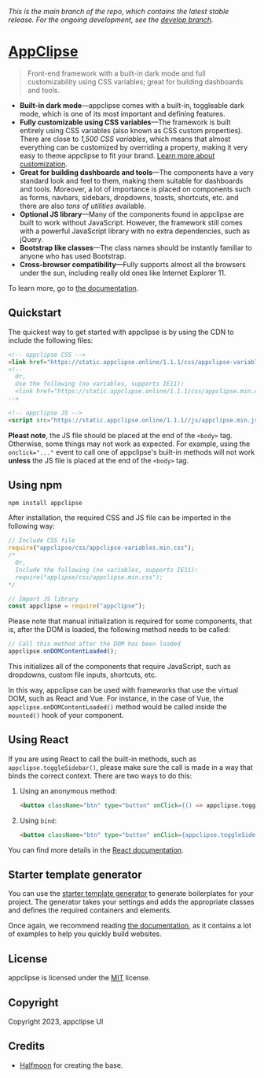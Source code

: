 *This is the main branch of the repo, which contains the latest stable release. For the ongoing development, see the [develop branch](https://github.com/reashetyrr/AppClipse/tree/develop).*

# [AppClipse](https://appclipse.online)

> Front-end framework with a built-in dark mode and full customizability using CSS variables; great for building dashboards and tools.

- **Built-in dark mode**—appclipse comes with a built-in, toggleable dark mode, which is one of its most important and defining features.
- **Fully customizable using CSS variables**—The framework is built entirely using CSS variables (also known as CSS custom properties). There are close to *1,500 CSS variables*, which means that almost everything can be customized by overriding a property, making it very easy to theme appclipse to fit your brand. [Learn more about customization](https://appclipse.online/docs/customize/).
- **Great for building dashboards and tools**—The components have a very standard look and feel to them, making them suitable for dashboards and tools. Moreover, a lot of importance is placed on components such as forms, navbars, sidebars, dropdowns, toasts, shortcuts, etc. and there are also *tons of utilities* available.
- **Optional JS library**—Many of the components found in appclipse are built to work without JavaScript. However, the framework still comes with a powerful JavaScript library with no extra dependencies, such as jQuery.
- **Bootstrap like classes**—The class names should be instantly familiar to anyone who has used Bootstrap.
- **Cross-browser compatibility**—Fully supports almost all the browsers under the sun, including really old ones like Internet Explorer 11.

To learn more, go to [the documentation](https://appclipse.online/docs/introduction/).

## Quickstart

The quickest way to get started with appclipse is by using the CDN to include the following files:

```html
<!-- appclipse CSS -->
<link href="https://static.appclipse.online/1.1.1/css/appclipse-variables.min.css" rel="stylesheet" />
<!--
  Or,
  Use the following (no variables, supports IE11):
  <link href="https://static.appclipse.online/1.1.1/css/appclipse.min.css" rel="stylesheet" />
-->

<!-- appclipse JS -->
<script src="https://static.appclipse.online/1.1.1//js/appclipse.min.js"></script>
```

**Pleast note**, the JS file should be placed at the end of the `<body>` tag. Otherwise, some things may not work as expected. For example, using the `onclick="..."` event to call one of appclipse's built-in methods will not work **unless** the JS file is placed at the end of the `<body>` tag.

## Using npm

```
npm install appclipse
```

After installation, the required CSS and JS file can be imported in the following way:

```javascript
// Include CSS file
require("appclipse/css/appclipse-variables.min.css");
/*
  Or,
  Include the following (no variables, supports IE11):
  require("applipse/css/appclipse.min.css");
*/

// Import JS library
const appclipse = require("appclipse");
```

Please note that manual initialization is required for some components, that is, after the DOM is loaded, the following method needs to be called:

```javascript
// Call this method after the DOM has been loaded
appclipse.onDOMContentLoaded();
```

This initializes all of the components that require JavaScript, such as dropdowns, custom file inputs, shortcuts, etc. 

In this way, appclipse can be used with frameworks that use the virtual DOM, such as React and Vue. For instance, in the case of Vue, the `appclipse.onDOMContentLoaded()` method would be called inside the `mounted()` hook of your component.

## Using React

If you are using React to call the built-in methods, such as `appclipse.toggleSidebar()`, please make sure the call is made in a way that binds the correct context. There are two ways to do this:

1.  Using an anonymous method: 

    ```html
    <button className="btn" type="button" onClick={() => appclipse.toggleSidebar()}>
    ```

2.  Using `bind`:

    ```html
    <button className="btn" type="button" onClick={appclipse.toggleSidebar.bind(appclipse)}>
    ```

You can find more details in the [React documentation](https://reactjs.org/docs/faq-functions.html#why-is-binding-necessary-at-all).

## Starter template generator

You can use the [starter template generator](https://appclipse.online/docs/page-building/#starter-template-generator) to generate boilerplates for your project. The generator takes your settings and adds the appropriate classes and defines the required containers and elements.

Once again, we recommend reading [the documentation](https://appclipse.online/docs/introduction/), as it contains a lot of examples to help you quickly build websites.

## License

appclipse is licensed under the [MIT](https://appclipse.online/license/) license.

## Copyright

Copyright 2023, appclipse UI


## Credits
- [Halfmoon](https://www.gethalfmoon.com) for creating the base.
